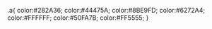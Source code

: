 .a{
    color:#282A36;
    color:#44475A;
    color:#8BE9FD;
    color:#6272A4;
    color:#FFFFFF;
    color:#50FA7B;
    color:#FF5555;
}